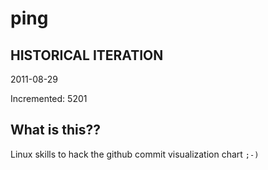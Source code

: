 # ping

## HISTORICAL ITERATION
2011-08-29

Incremented: 5201

## What is this?? 
Linux skills to hack the github commit visualization chart `;-)`
